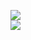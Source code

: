 [![](https://img.shields.io/badge/Made%20With-Github%20Spray-lightgrey.svg?style=for-the-badge&logo=github)](https://github.com/Annihil/github-spray#5336)  
[![](https://i.imgur.com/2DrTn0Z.gif)](https://github.com/Annihil/github-spray)